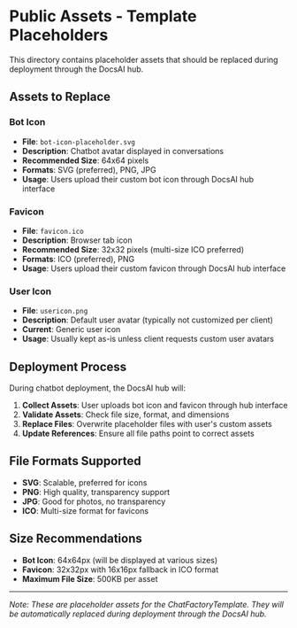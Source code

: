 # Public Assets - Template Placeholders

This directory contains placeholder assets that should be replaced during deployment through the DocsAI hub.

## Assets to Replace

### Bot Icon
- **File**: `bot-icon-placeholder.svg`
- **Description**: Chatbot avatar displayed in conversations
- **Recommended Size**: 64x64 pixels
- **Formats**: SVG (preferred), PNG, JPG
- **Usage**: Users upload their custom bot icon through DocsAI hub interface

### Favicon  
- **File**: `favicon.ico`
- **Description**: Browser tab icon
- **Recommended Size**: 32x32 pixels (multi-size ICO preferred)
- **Formats**: ICO (preferred), PNG
- **Usage**: Users upload their custom favicon through DocsAI hub interface

### User Icon
- **File**: `usericon.png` 
- **Description**: Default user avatar (typically not customized per client)
- **Current**: Generic user icon
- **Usage**: Usually kept as-is unless client requests custom user avatars

## Deployment Process

During chatbot deployment, the DocsAI hub will:

1. **Collect Assets**: User uploads bot icon and favicon through hub interface
2. **Validate Assets**: Check file size, format, and dimensions
3. **Replace Files**: Overwrite placeholder files with user's custom assets
4. **Update References**: Ensure all file paths point to correct assets

## File Formats Supported

- **SVG**: Scalable, preferred for icons
- **PNG**: High quality, transparency support
- **JPG**: Good for photos, no transparency
- **ICO**: Multi-size format for favicons

## Size Recommendations

- **Bot Icon**: 64x64px (will be displayed at various sizes)
- **Favicon**: 32x32px with 16x16px fallback in ICO format
- **Maximum File Size**: 500KB per asset

---

*Note: These are placeholder assets for the ChatFactoryTemplate. They will be automatically replaced during deployment through the DocsAI hub.*